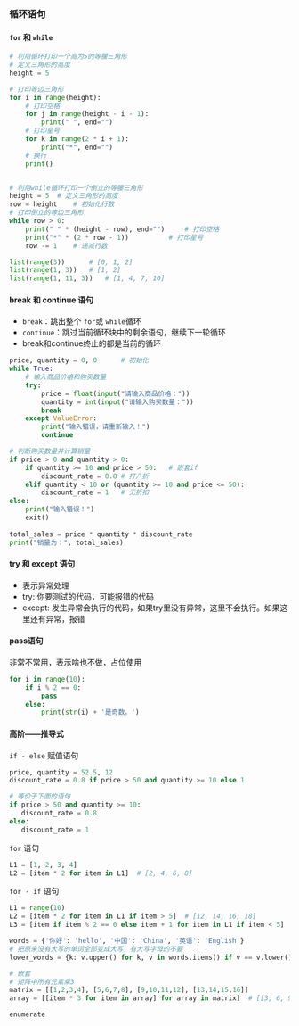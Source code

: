 ### 循环语句

#### `for` 和 `while`

```python
# 利用循环打印一个高为5的等腰三角形
# 定义三角形的高度
height = 5

# 打印等边三角形
for i in range(height):
    # 打印空格
    for j in range(height - i - 1):
        print(" ", end="")
    # 打印星号
    for k in range(2 * i + 1):
        print("*", end="")
    # 换行
    print()


# 利用while循环打印一个倒立的等腰三角形
height = 5	# 定义三角形的高度
row = height	# 初始化行数
# 打印倒立的等边三角形
while row > 0:
    print(" " * (height - row), end="")		# 打印空格
    print("*" * (2 * row - 1))			# 打印星号
    row -= 1	# 递减行数
```

```python
list(range(3))		# [0, 1, 2]
list(range(1, 3))	# [1, 2]
list(range(1, 11, 3))	# [1, 4, 7, 10]
```

#### break 和 continue 语句

* `break`：跳出整个 `for`或 `while`循环
* `continue`：跳过当前循环块中的剩余语句，继续下一轮循环
* break和continue终止的都是当前的循环

```python
price, quantity = 0, 0		# 初始化
while True:
    # 输入商品价格和购买数量
    try:
        price = float(input("请输入商品价格："))
        quantity = int(input("请输入购买数量："))
        break
    except ValueError:
        print("输入错误，请重新输入！")
        continue

# 判断购买数量并计算销量
if price > 0 and quantity > 0:
    if quantity >= 10 and price > 50:	# 嵌套if
        discount_rate = 0.8 # 打八折
    elif quantity < 10 or (quantity >= 10 and price <= 50):
        discount_rate = 1   # 无折扣
else:
    print("输入错误！")
    exit()
 
total_sales = price * quantity * discount_rate
print("销量为：", total_sales)
```

#### try 和 except 语句

* 表示异常处理
* try: 你要测试的代码，可能报错的代码
* except: 发生异常会执行的代码，如果try里没有异常，这里不会执行。如果这里还有异常，报错

#### pass语句

非常不常用，表示啥也不做，占位使用

```python
for i in range(10):
    if i % 2 == 0:
        pass
    else:
        print(str(i) + '是奇数。')
```

#### 高阶——推导式

`if - else` 赋值语句

```python
price, quantity = 52.5, 12
discount_rate = 0.8 if price > 50 and quantity >= 10 else 1

# 等价于下面的语句
if price > 50 and quantity >= 10:
   discount_rate = 0.8
else:
   discount_rate = 1
```

`for` 语句

```python
L1 = [1, 2, 3, 4]
L2 = [item * 2 for item in L1]	# [2, 4, 6, 8]
```

`for - if` 语句

```python
L1 = range(10)
L2 = [item * 2 for item in L1 if item > 5]	# [12, 14, 16, 18]
L3 = [item if item % 2 == 0 else item + 1 for item in L1 if item < 5]	# [0, 2, 2, 4, 4]

words = {'你好': 'hello', '中国': 'China', '英语': 'English'}
# 把原来没有大写的单词全部变成大写，有大写字母的不要
lower_words = {k: v.upper() for k, v in words.items() if v == v.lower()}	#lower_words: {'你好': 'HELLO'}

# 嵌套
# 矩阵中所有元素乘3
matrix = [[1,2,3,4], [5,6,7,8], [9,10,11,12], [13,14,15,16]]
array = [[item * 3 for item in array] for array in matrix]	# [[3, 6, 9, 12], ..., [39, 42, 45, 48]]
```

```
enumerate
```
